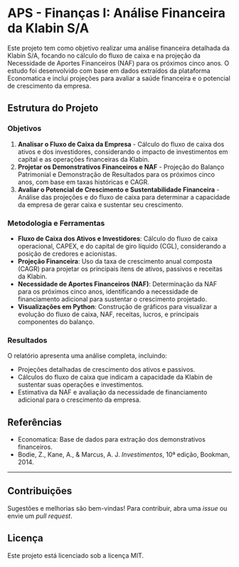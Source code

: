 # APS - Finanças I: Análise Financeira da Klabin S/A

Este projeto tem como objetivo realizar uma análise financeira detalhada da Klabin S/A, focando no cálculo do fluxo de caixa e na projeção da Necessidade de Aportes Financeiros (NAF) para os próximos cinco anos. O estudo foi desenvolvido com base em dados extraídos da plataforma Economatica e inclui projeções para avaliar a saúde financeira e o potencial de crescimento da empresa.

## Estrutura do Projeto

### Objetivos

1. **Analisar o Fluxo de Caixa da Empresa** - Cálculo do fluxo de caixa dos ativos e dos investidores, considerando o impacto de investimentos em capital e as operações financeiras da Klabin.
2. **Projetar os Demonstrativos Financeiros e NAF** - Projeção do Balanço Patrimonial e Demonstração de Resultados para os próximos cinco anos, com base em taxas históricas e CAGR.
3. **Avaliar o Potencial de Crescimento e Sustentabilidade Financeira** - Análise das projeções e do fluxo de caixa para determinar a capacidade da empresa de gerar caixa e sustentar seu crescimento.

### Metodologia e Ferramentas

- **Fluxo de Caixa dos Ativos e Investidores**: Cálculo do fluxo de caixa operacional, CAPEX, e do capital de giro líquido (CGL), considerando a posição de credores e acionistas.
- **Projeção Financeira**: Uso da taxa de crescimento anual composta (CAGR) para projetar os principais itens de ativos, passivos e receitas da Klabin.
- **Necessidade de Aportes Financeiros (NAF)**: Determinação da NAF para os próximos cinco anos, identificando a necessidade de financiamento adicional para sustentar o crescimento projetado.
- **Visualizações em Python**: Construção de gráficos para visualizar a evolução do fluxo de caixa, NAF, receitas, lucros, e principais componentes do balanço.

### Resultados

O relatório apresenta uma análise completa, incluindo:
- Projeções detalhadas de crescimento dos ativos e passivos.
- Cálculos do fluxo de caixa que indicam a capacidade da Klabin de sustentar suas operações e investimentos.
- Estimativa da NAF e avaliação da necessidade de financiamento adicional para o crescimento da empresa.


## Referências

- Economatica: Base de dados para extração dos demonstrativos financeiros.
- Bodie, Z., Kane, A., & Marcus, A. J. *Investimentos*, 10ª edição, Bookman, 2014.

---

## Contribuições

Sugestões e melhorias são bem-vindas! Para contribuir, abra uma *issue* ou envie um *pull request*.

## Licença

Este projeto está licenciado sob a licença MIT.
